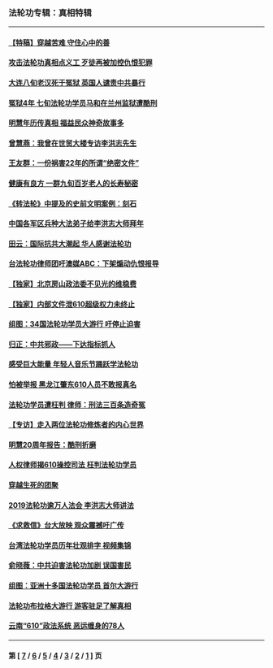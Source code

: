 ### 法轮功专辑：真相特辑
---
#### [【特稿】穿越苦难 守住心中的善](../../pages/nf4389/n13784979.md?11140430) 
#### [攻击法轮功真相点义工 歹徒再被加控仇恨犯罪](../../pages/nf4389/n13601019.md?11140430) 
#### [大连八旬老汉死于冤狱 英国人谴责中共暴行](../../pages/nf4389/n13480118.md?11140430) 
#### [冤狱4年 七旬法轮功学员马和在兰州监狱遭酷刑](../../pages/nf4389/n13304688.md?11140430) 
#### [明慧年历传真相 福益民众神奇故事多](../../pages/nf4389/n13294545.md?11140430) 
#### [曾慧燕：我曾在世贸大楼专访李洪志先生](../../pages/nf4389/n12898729.md?11140430) 
#### [王友群：一份祸害22年的所谓“绝密文件”](../../pages/nf4389/n12871750.md?11140430) 
#### [健康有良方 一群九旬百岁老人的长寿秘密](../../pages/nf4389/n12847475.md?11140430) 
#### [《转法轮》中提及的史前文明案例：刻石](../../pages/nf4389/n12758577.md?11140430) 
#### [中国各军区兵种大法弟子给李洪志大师拜年](../../pages/nf4389/n12750047.md?11140430) 
#### [田云：国际抗共大潮起 华人感谢法轮功](../../pages/nf4389/n12357708.md?11140430) 
#### [台法轮功律师团吁澳媒ABC：下架煽动仇恨报导](../../pages/nf4389/n12279917.md?11140430) 
#### [【独家】北京房山政法委不见光的维稳费](../../pages/nf4389/n12031979.md?11140430) 
#### [【独家】内部文件泄610超级权力未终止](../../pages/nf4389/n12023895.md?11140430) 
#### [组图：34国法轮功学员大游行 吁停止迫害](../../pages/nf4389/n11492658.md?11140430) 
#### [归正：中共邪政——下达指标抓人](../../pages/nf4389/n11474770.md?11140430) 
#### [感受巨大能量 年轻人音乐节踊跃学法轮功](../../pages/nf4389/n11441981.md?11140430) 
#### [怕被举报 黑龙江肇东610人员不敢报真名](../../pages/nf4389/n11436499.md?11140430) 
#### [法轮功学员遭枉判 律师：刑法三百条造奇冤](../../pages/nf4389/n11433943.md?11140430) 
#### [【专访】走入两位法轮功修炼者的内心世界](../../pages/nf4389/n11415623.md?11140430) 
#### [明慧20周年报告：酷刑折磨](../../pages/nf4389/n11387954.md?11140430) 
#### [人权律师揭610操控司法 枉判法轮功学员](../../pages/nf4389/n11313370.md?11140430) 
#### [穿越生死的团聚](../../pages/nf4389/n11258922.md?11140430) 
#### [2019法轮功逾万人法会 李洪志大师讲法](../../pages/nf4389/n11265303.md?11140430) 
#### [《求救信》台大放映 观众震撼吁广传](../../pages/nf4389/n10922251.md?11140430) 
#### [台湾法轮功学员历年壮观排字 视频集锦](../../pages/nf4389/n10878789.md?11140430) 
#### [俞晓薇：中共迫害法轮功加剧 误国害民](../../pages/nf4389/n10859260.md?11140430) 
#### [组图：亚洲十多国法轮功学员 首尔大游行](../../pages/nf4389/n10781149.md?11140430) 
#### [法轮功布拉格大游行 游客驻足了解真相](../../pages/nf4389/n10749360.md?11140430) 
#### [云南“610”政法系统 恶运缠身的78人](../../pages/nf4389/n10747534.md?11140430) 

---
#### 第 [ [7](./7.md?11140430) / [6](./6.md?11140430) / [5](./5.md?11140430) / [4](./4.md?11140430) / [3](./3.md?11140430) / [2](./2.md?11140430) / [1](./1.md?11140430) ] 页
